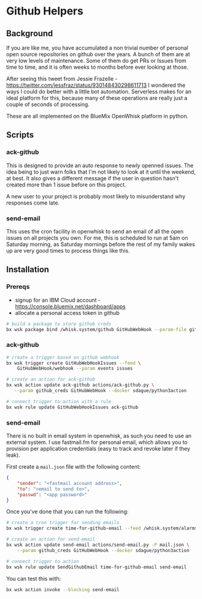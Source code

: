 # Github Helpers #

## Background ##

If you are like me, you have accumulated a non trivial number of
personal open source repositories on github over the years. A bunch of
them are at very low levels of maintenance. Some of them do get PRs or
Issues from time to time, and it is often weeks to months before ever
looking at those.

After seeing this tweet from Jessie Frazelle -
https://twitter.com/jessfraz/status/930148430298611713 I wondered the
ways I could do better with a little bot automation. Serverless makes
for an ideal platform for this, because many of these operations are
really just a couple of seconds of processing.

These are all implemented on the BlueMix OpenWhisk platform in
python.

## Scripts ##

### ack-github ###

This is designed to provide an auto response to newly openned
issues. The idea being to just warn folks that I'm not likely to look
at it until the weekend, at best. It also gives a different message if
the user in question hasn't created more than 1 issue before on this
project.

A new user to your project is probably most likely to misunderstand
why responses come late.

### send-email ###

This uses the cron facility in openwhisk to send an email of all the
open issues on all projects you own. For me, this is scheduled to run
at 5am on Saturday morning, as Saturday mornings before the rest of my
family wakes up are very good times to process things like this.

## Installation ##

### Prereqs ###

* signup for an IBM Cloud account -
  https://console.bluemix.net/dashboard/apps
* allocate a personal access token in github

```bash
# build a package to store github creds
bx wsk package bind /whisk.system/github GitHubWebHook --param-file github.json

```

### ack-github ###

```bash
# create a trigger based on github webhook
bx wsk trigger create GitHubWebHookIssues --feed \
    GitHubWebHook/webhook --param events issues

# create an action for ack-github
bx wsk action update ack-github actions/ack-github.py \
   --param github_creds GitHubWebHook --docker sdague/python3action

# connect trigger to action with a rule
bx wsk rule update GitHubWebHookIssues ack-github

```

### send-email ###

There is no built in email system in openwhisk, as such you need to
use an external system. I use fastmail.fm for personal email, which
allows you to provision per application credentials (easy to track and
revoke later if they leak).

First create a ``mail.json`` file with the following content:

```json
{
    "sender": "<fastmail account address>",
    "to": "<email to send to>",
    "passwd": "<app password>"
}

```

Once you've done that you can run the following:

```bash
# create a cron trigger for sending emails
bx wsk trigger create time-for-github-email --feed /whisk.system/alarms/alarm -p cron '0 5 * * 6'

# create an action for send-email
bx wsk action update send-email actions/send-email.py -P mail.json \
    --param github_creds GitHubWebHook --docker sdague/python3action

# connect trigger to action
bx wsk rule update SendGithubEmail time-for-github-email send-email
```

You can test this with:

```bash
bx wsk action invoke --blocking send-email
```
